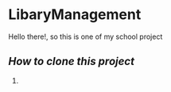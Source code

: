 # LibaryManagement

Hello there!, so this is one of my school project

## *How to clone this project*

1.
